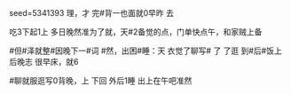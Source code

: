 seed=5341393
理，才 完#背一也面就0早昨
去

吃3下起1上
多日晚然准为了就，天#2备觉的点，门单快点午，和家贼上备

#但#泽就整#因晚下一#词
#然，出困#睡：天
衣觉了聊写# 了
了逛
到#后#饭上
后晚志 很早床，就6

#聊就服逛写0背晚，上
下回
外后1睡
出上在午吧准然